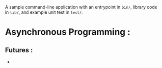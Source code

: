 A sample command-line application with an entrypoint in `bin/`, library code
in `lib/`, and example unit test in `test/`.

# Asynchronous Programming :  

## Futures : 
- 